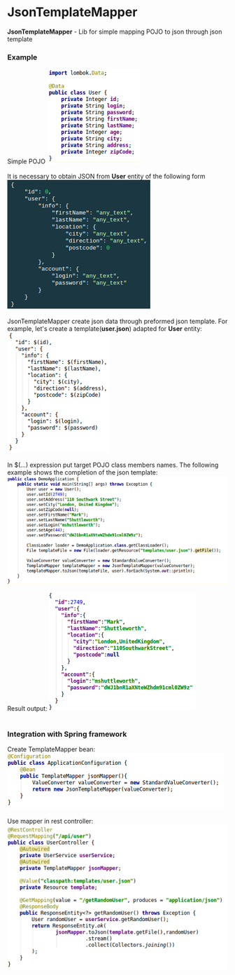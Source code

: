 # JsonTemplateMapper

**JsonTemplateMapper** - Lib for simple mapping POJO to json through json template

### Example
Simple POJO 
![POJO](images/screen_1.png)<br /><br />
It is necessary to obtain JSON from **User** entity of the following form
![tree_json](images/screen_2.png)<br /><br />
JsonTemplateMapper create json data through preformed json template. For example, let's create a template(**user.json**) adapted for **User** entity:
![user_json_template](images/screen_3.png)<br /><br />
In $(...) expression put target POJO class members names. The following example shows the completion of the json template:
![code_example](images/screen_5.png)<br /><br />
Result output:
![output_json](images/screen_4.png)<br /><br />

### Integration with Spring framework

Create TemplateMapper bean:
![template_mapper_bean](images/screen_6.png)<br /><br />
Use mapper in rest controller:
![template_mapper_bean_in_controller](images/screen_7.png)
    
